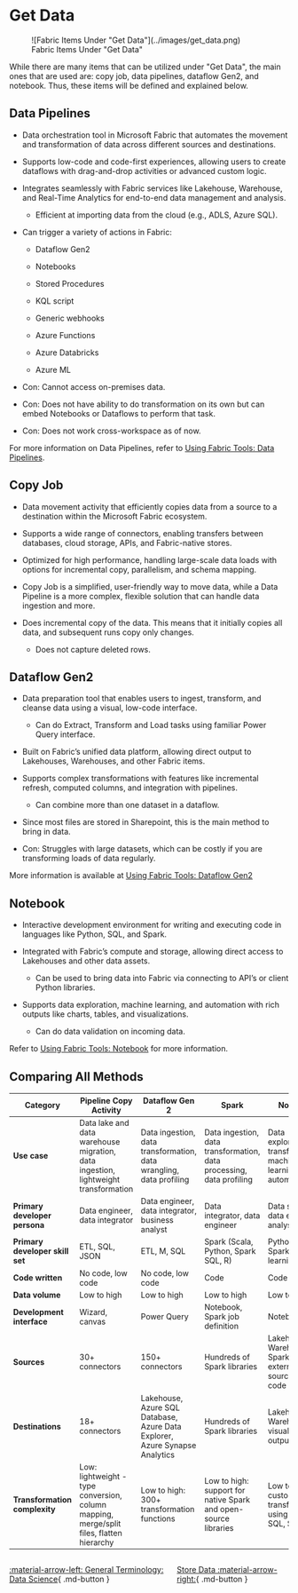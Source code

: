 # Get Data

<figure markdown="span">
![Fabric Items Under "Get Data"](../images/get_data.png)
<figcaption>Fabric Items Under "Get Data"</figcaption>
</figure>

While there are many items that can be utilized under "Get Data", the main ones that are used are: copy job, data pipelines, dataflow Gen2, and notebook. Thus, these items will be defined and explained below.

## Data Pipelines

- Data orchestration tool in Microsoft Fabric that automates the movement and transformation of data across different sources and destinations.

- Supports low-code and code-first experiences, allowing users to create dataflows with drag-and-drop activities or advanced custom logic.

- Integrates seamlessly with Fabric services like Lakehouse, Warehouse, and Real-Time Analytics for end-to-end data management and analysis.

     - Efficient at importing data from the cloud (e.g., ADLS, Azure SQL).

- Can trigger a variety of actions in Fabric:

    - Dataflow Gen2

    - Notebooks

    - Stored Procedures

    - KQL script

    - Generic webhooks

    - Azure Functions

    - Azure Databricks

    - Azure ML

- Con: Cannot access on-premises data.

- Con: Does not have ability to do transformation on its own but can embed Notebooks or Dataflows to perform that task.

- Con: Does not work cross-workspace as of now.

For more information on Data Pipelines, refer to [Using Fabric Tools: Data Pipelines](../fabric_tools/pipelines.md).

## Copy Job

- Data movement activity that efficiently copies data from a source to a destination within the Microsoft Fabric ecosystem.

- Supports a wide range of connectors, enabling transfers between databases, cloud storage, APIs, and Fabric-native stores.

- Optimized for high performance, handling large-scale data loads with options for incremental copy, parallelism, and schema mapping.

- Copy Job is a simplified, user-friendly way to move data, while a Data Pipeline is a more complex, flexible solution that can handle data ingestion and more.

- Does incremental copy of the data. This means that it initially copies all data, and subsequent runs copy only changes.

    - Does not capture deleted rows.

## Dataflow Gen2

- Data preparation tool that enables users to ingest, transform, and cleanse data using a visual, low-code interface.

    - Can do Extract, Transform and Load tasks using familiar Power Query interface.

- Built on Fabric’s unified data platform, allowing direct output to Lakehouses, Warehouses, and other Fabric items.

- Supports complex transformations with features like incremental refresh, computed columns, and integration with pipelines.

    - Can combine more than one dataset in a dataflow.

- Since most files are stored in Sharepoint, this is the main method to bring in data.

- Con: Struggles with large datasets, which can be costly if you are transforming loads of data regularly.

More information is available at [Using Fabric Tools: Dataflow Gen2](../fabric_tools/dataflow.md)

## Notebook

- Interactive development environment for writing and executing code in languages like Python, SQL, and Spark.

- Integrated with Fabric’s compute and storage, allowing direct access to Lakehouses and other data assets.

    - Can be used to bring data into Fabric via connecting to API’s or client Python libraries.

- Supports data exploration, machine learning, and automation with rich outputs like charts, tables, and visualizations.

    - Can do data validation on incoming data.

Refer to [Using Fabric Tools: Notebook](../fabric_tools/notebook.md) for more information.

## Comparing All Methods

| Category                    | Pipeline Copy Activity | Dataflow Gen 2 | Spark | Notebook |
|------------------------------|-------------------------|----------------|-------|-----------|
| **Use case**                 | Data lake and data warehouse migration, data ingestion, lightweight transformation | Data ingestion, data transformation, data wrangling, data profiling | Data ingestion, data transformation, data processing, data profiling | Data exploration, transformation, machine learning, automation |
| **Primary developer persona** | Data engineer, data integrator | Data engineer, data integrator, business analyst | Data integrator, data engineer | Data scientist, data engineer, analyst |
| **Primary developer skill set** | ETL, SQL, JSON | ETL, M, SQL | Spark (Scala, Python, Spark SQL, R) | Python, SQL, Spark, machine learning |
| **Code written**             | No code, low code | No code, low code | Code | Code |
| **Data volume**              | Low to high | Low to high | Low to high | Low to high |
| **Development interface**    | Wizard, canvas | Power Query | Notebook, Spark job definition | Notebook |
| **Sources**                  | 30+ connectors | 150+ connectors | Hundreds of Spark libraries | Lakehouse, Warehouse, Spark tables, external sources via code |
| **Destinations**             | 18+ connectors | Lakehouse, Azure SQL Database, Azure Data Explorer, Azure Synapse Analytics | Hundreds of Spark libraries | Lakehouse, Warehouse, visualization outputs |
| **Transformation complexity**| Low: lightweight - type conversion, column mapping, merge/split files, flatten hierarchy | Low to high: 300+ transformation functions | Low to high: support for native Spark and open-source libraries | Low to high: custom transformations using Python, SQL, Spark |


<div style="display: flex; justify-content: space-between;" markdown="1">

[:material-arrow-left: General Terminology: Data Science](../general_terminology/data_science.md){ .md-button }

[Store Data :material-arrow-right:](./store_data.md){ .md-button }

</div>
